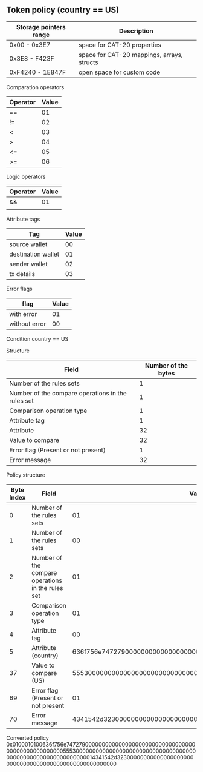 ## Token policy (country == US)

| Storage pointers range | Description |
| --- | --- |
| 0x00 - 0x3E7 | space for CAT-20 properties |
| 0x3E8 - F423F | space for CAT-20 mappings, arrays, structs |
| 0xF4240 - 1E847F | open space for custom code |

Comparation operators

| Operator | Value |
| --- | --- |
| == | 01 |
| != | 02 |
| < | 03 |
| > | 04 |
| <= | 05 |
| >= | 06 |

Logic operators

| Operator | Value |
| --- | --- |
| && | 01 |
| || | 02 |

Attribute tags

| Tag | Value |
| --- | --- |
| source wallet | 00 |
| destination wallet | 01 |
| sender wallet | 02 |
| tx details | 03 |


Error flags

| flag | Value |
| --- | --- |
| with error | 01 |
| without error | 00 |

Condition
country == US

Structure

| Field | Number of the bytes |
| --- | --- |
| Number of the rules sets | 1 |
| Number of the compare operations in the rules set | 1 |
| Comparison operation type | 1 |
| Attribute tag | 1 |
| Attribute | 32 |
| Value to compare | 32 |
| Error flag (Present or not present) | 1 |
| Error message | 32 |

Policy structure

| Byte Index | Field | Value |
| --- | --- | --- |
| 0 | Number of the rules sets | 01 |
| 1 | Number of the rules sets | 00 |
| 2 | Number of the compare operations in the rules set | 01 |
| 3 | Comparison operation type | 01 |
| 4 | Attribute tag | 00 |
| 5 | Attribute (country) | 636f756e74727900000000000000000000000000000000000000000000000000 |
| 37 | Value to compare (US) | 5553000000000000000000000000000000000000000000000000000000000000 |
| 69 | Error flag (Present or not present | 01 |
| 70 | Error message | 4341542d32300000000000000000000000000000000000000000000000000000 |

Converted policy
0x0100010100636f756e747279000000000000000000000000000000000000000000000000005553000000000000000000000000000000000000000000000000000000000000014341542d32300000000000000000000000000000000000000000000000000000
